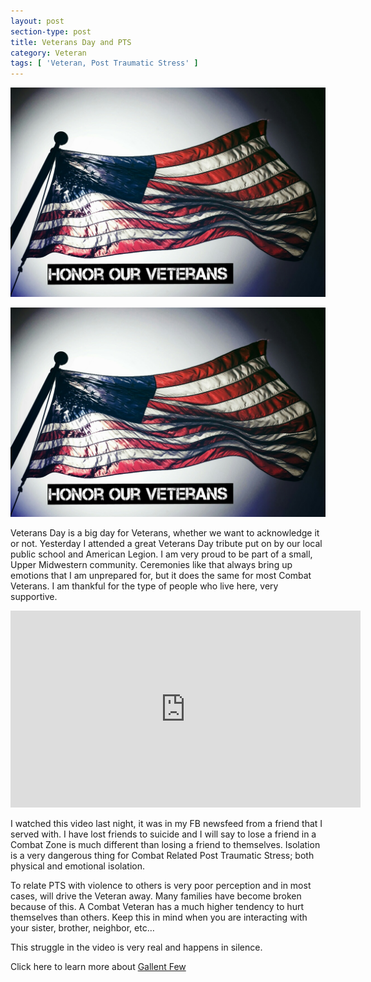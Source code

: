 ```yaml
---
layout: post
section-type: post
title: Veterans Day and PTS
category: Veteran
tags: [ 'Veteran, Post Traumatic Stress' ]
---
```


![Honor Veterans](/img/articles/vet.jpg)

<img src="img/articles/vet.jpg" alt="" >

Veterans Day is a big day for Veterans, whether we want to acknowledge it or not.  Yesterday I attended a great Veterans Day tribute put on by our local public school and American Legion.  I am very proud to be part of a small, Upper Midwestern community.  Ceremonies like that always bring up emotions that I am unprepared for, but it does the same for most Combat Veterans.  I am thankful for the type of people who live here, very supportive.


<iframe width="560" height="315" src="https://www.youtube.com/embed/BuvNOAutrBc" frameborder="0" allowfullscreen></iframe>

I watched this video last night, it was in my FB newsfeed from a friend that I served with.  I have lost friends to suicide and I will say to lose a friend in a Combat Zone is much different than losing a friend to themselves.  Isolation is a very dangerous thing for Combat Related Post Traumatic Stress; both physical and emotional isolation. 
 
To relate PTS with violence to others is very poor perception and in most cases, will drive the Veteran away.  Many families have become broken because of this.  A Combat Veteran has a much higher tendency to hurt themselves than others.  Keep this in mind when you are interacting with your sister, brother, neighbor, etc…  

This struggle in the video is very real and happens in silence.   

Click here to learn more about [Gallent Few](https://gallantfew.org/)
